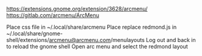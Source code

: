 https://extensions.gnome.org/extension/3628/arcmenu/
https://gitlab.com/arcmenu/ArcMenu

Place css file in ~/.local/share/arcmenu
Place replace redmond.js in ~/.local/share/gnome-shell/extensions/arcmenu@arcmenu.com/menulayouts
Log out and back in to reload the gnome shell
Open arc menu and select the redmond layout